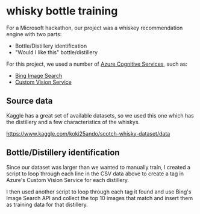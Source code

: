 # whisky bottle training

For a Microsoft hackathon, our project was a whiskey recommendation engine with two parts:
* Bottle/Distillery identification
* "Would I like this" bottle/distillery

For this project, we used a number of [Azure Cognitive Services](https://azure.microsoft.com/en-us/services/cognitive-services/), such as:
* [Bing Image Search](https://azure.microsoft.com/en-us/services/cognitive-services/bing-web-search-api/)
* [Custom Vision Service](https://azure.microsoft.com/en-us/services/cognitive-services/custom-vision-service/)

## Source data

Kaggle has a great set of available datasets, so we used this one which has the distillery and a few characteristics of the whiskys.

https://www.kaggle.com/koki25ando/scotch-whisky-dataset/data

## Bottle/Distillery identification

Since our dataset was larger than we wanted to manually train, I created a script to loop through each line in the CSV data above to create a tag in Azure's Custom Vision Service for each distillery.

I then used another script to loop through each tag it found and use Bing's Image Search API and collect the top 10 images that match and insert them as training data for that distillery.
